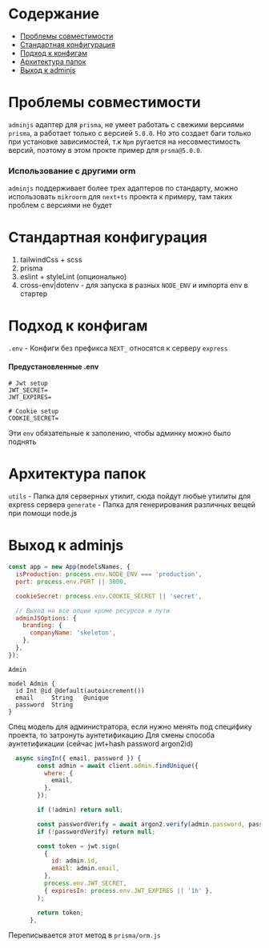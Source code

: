 # Содержание

- [Проблемы совместимости](#проблемы-совместимости)
- [Стандартная конфигурация](#стандартная-конфигурация)
- [Подход к конфигам](#подход-к-конфигам)
- [Архитектура папок](#архитектура-папок)
- [Выход к adminjs](#выход-к-adminjs)

# Проблемы совместимости

`adminjs` адаптер для `prisma`, не умеет работать с свежими версиями `prisma`, а работает только с версией `5.0.0`. Но это создает баги только при установке зависимостей, т.к `Npm` ругается на несовместимость версий, поэтому в этом прокте пример для `prsma@5.0.0`.

### Использование с другими orm

`adminjs` поддерживает более трех адаптеров по стандарту, можно использовать `mikroorm` для `next+ts` проекта к примеру, там таких проблем с версиями не будет

# Стандартная конфигурация

1. tailwindCss + scss
2. prisma
3. eslint + styleLint (опционально)
4. cross-env|dotenv - для запуска в разных `NODE_ENV` и импорта env в стартер

# Подход к конфигам

`.env` - Конфиги без префикса `NEXT_` относятся к серверу `express`

#### Предустановленные .env

```env
# Jwt setup
JWT_SECRET=
JWT_EXPIRES=

# Cookie setup
COOKIE_SECRET=
```

Эти `env` обязательные к заполению, чтобы админку можно было поднять

# Архитектура папок

`utils` - Папка для серверных утилит, сюда пойдут любые утилиты для express сервера
`generate` - Папка для генерирования различных вещей при помощи node.js

# Выход к adminjs

```js
const app = new App(modelsNames, {
  isProduction: process.env.NODE_ENV === 'production',
  port: process.env.PORT || 3000,

  cookieSecret: process.env.COOKIE_SECRET || 'secret',

  // Выход на все опции кроме ресурсов и пути
  adminJSOptions: {
    branding: {
      companyName: 'skeleton',
    },
  },
});
```

`Admin`

```prisma
model Admin {
  id Int @id @default(autoincrement())
  email     String   @unique
  password  String
}
```

Спец модель для администратора, если нужно менять под специфику проекта, то затронуть аунтетификацию
Для смены способа аунтетификации (сейчас jwt+hash password argon2id)

```js
  async singIn({ email, password }) {
        const admin = await client.admin.findUnique({
          where: {
            email,
          },
        });

        if (!admin) return null;

        const passwordVerify = await argon2.verify(admin.password, password);
        if (!passwordVerify) return null;

        const token = jwt.sign(
          {
            id: admin.id,
            email: admin.email,
          },
          process.env.JWT_SECRET,
          { expiresIn: process.env.JWT_EXPIRES || '1h' },
        );

        return token;
      },
```

Переписывается этот метод в `prisma/orm.js`
